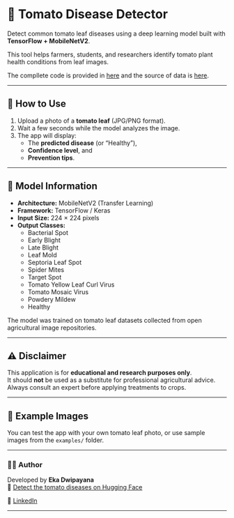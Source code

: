 # 🍅 Tomato Disease Detector

Detect common tomato leaf diseases using a deep learning model built with **TensorFlow + MobileNetV2**.

This tool helps farmers, students, and researchers identify tomato plant health conditions from leaf images.

The compllete code is provided in [here](https://github.com/imdwipayana/Tomato_Disease_Detector_Deployed/blob/main/tomato_disease_detection20000.ipynb) and the source of data is [here](https://www.kaggle.com/datasets/ashishmotwani/tomato).

---

## 🌿 How to Use

1. Upload a photo of a **tomato leaf** (JPG/PNG format).
2. Wait a few seconds while the model analyzes the image.
3. The app will display:
   - The **predicted disease** (or “Healthy”),
   - **Confidence level**, and
   - **Prevention tips**.

---

## 🧠 Model Information

- **Architecture:** MobileNetV2 (Transfer Learning)
- **Framework:** TensorFlow / Keras
- **Input Size:** 224 × 224 pixels
- **Output Classes:**  
  - Bacterial Spot  
  - Early Blight  
  - Late Blight  
  - Leaf Mold  
  - Septoria Leaf Spot  
  - Spider Mites  
  - Target Spot  
  - Tomato Yellow Leaf Curl Virus  
  - Tomato Mosaic Virus  
  - Powdery Mildew  
  - Healthy  

The model was trained on tomato leaf datasets collected from open agricultural image repositories.

---

## ⚠️ Disclaimer

This application is for **educational and research purposes only**.  
It should **not** be used as a substitute for professional agricultural advice.  
Always consult an expert before applying treatments to crops.

---

## 📸 Example Images

You can test the app with your own tomato leaf photo, or use sample images from the `examples/` folder.

---

### 👨‍💻 Author

Developed by **Eka Dwipayana**  
🔗 [Detect the tomato diseases on Hugging Face](https://huggingface.co/spaces/imdwipayana/tomato-disease-detector)

🔗 [LinkedIn](https://www.linkedin.com/in/eka-dwipayana/)



---
